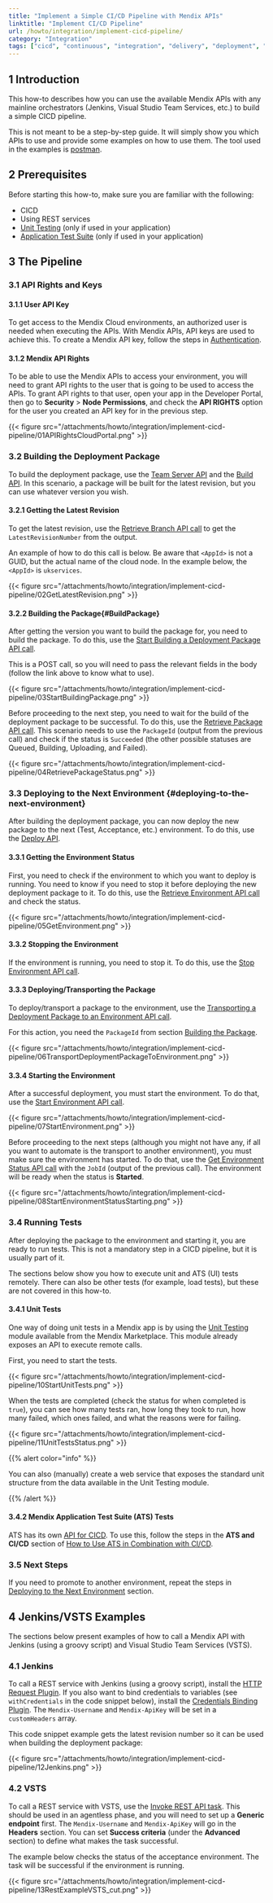 ```yaml
---
title: "Implement a Simple CI/CD Pipeline with Mendix APIs"
linktitle: "Implement CI/CD Pipeline"
url: /howto/integration/implement-cicd-pipeline/
category: "Integration"
tags: ["cicd", "continuous", "integration", "delivery", "deployment", "automation", "testing"]
---
```


## 1 Introduction

This how-to describes how you can use the available Mendix APIs with any mainline orchestrators (Jenkins, Visual Studio Team Services, etc.) to build a simple CICD pipeline.

This is not meant to be a step-by-step guide. It will simply show you which APIs to use and provide some examples on how to use them. The tool used in the examples is [postman](https://www.getpostman.com/).

## 2 Prerequisites

Before starting this how-to, make sure you are familiar with the following:

* CICD
* Using REST services
* [Unit Testing](/appstore/modules/unit-testing/) (only if used in your application)
* [Application Test Suite](/addons/ats-addon/) (only if used in your application)

## 3 The Pipeline

### 3.1 API Rights and Keys

#### 3.1.1 User API Key

To get access to the Mendix Cloud environments, an authorized user is needed when executing the APIs. With Mendix APIs, API keys are used to achieve this. To create a Mendix API key, follow the steps in [Authentication](/apidocs-mxsdk/apidocs/authentication/).

#### 3.1.2 Mendix API Rights

To be able to use the Mendix APIs to access your environment, you will need to grant API rights to the user that is going to be used to access the APIs. To grant API rights to that user, open your app in the Developer Portal, then go to **Security** > **Node Permissions**, and check the **API RIGHTS** option for the user you created an API key for in the previous step.

{{< figure src="/attachments/howto/integration/implement-cicd-pipeline/01APIRightsCloudPortal.png" >}}

### 3.2 Building the Deployment Package

To build the deployment package, use the [Team Server API](/apidocs-mxsdk/apidocs/team-server-api/) and the [Build API](/apidocs-mxsdk/apidocs/build-api/). In this scenario, a package will be built for the latest revision, but you can use whatever version you wish.

#### 3.2.1 Getting the Latest Revision

To get the latest revision, use the [Retrieve Branch API call](/apidocs-mxsdk/apidocs/team-server-api/#retrieve-branch) to get the `LatestRevisionNumber` from the output.

An example of how to do this call is below. Be aware that `<AppId>` is not a GUID, but the actual name of the cloud node. In the example below, the `<AppId>` is `ukservices`.

{{< figure src="/attachments/howto/integration/implement-cicd-pipeline/02GetLatestRevision.png" >}}

#### 3.2.2 Building the Package{#BuildPackage}

After getting the version you want to build the package for, you need to build the package. To do this, use the [Start Building a Deployment Package API call](/apidocs-mxsdk/apidocs/build-api/#start-building-deployment-package).

This is a POST call, so you will need to pass the relevant fields in the body (follow the link above to know what to use).

{{< figure src="/attachments/howto/integration/implement-cicd-pipeline/03StartBuildingPackage.png" >}}

Before proceeding to the next step, you need to wait for the build of the deployment package to be successful. To do this, use the [Retrieve Package API call](/apidocs-mxsdk/apidocs/build-api/#retrieve-package). This scenario needs to use the `PackageId` (output from the previous call) and check if the status is `Succeeded` (the other possible statuses are Queued, Building, Uploading, and Failed).

{{< figure src="/attachments/howto/integration/implement-cicd-pipeline/04RetrievePackageStatus.png" >}}

### 3.3 Deploying to the Next Environment {#deploying-to-the-next-environment}

After building the deployment package, you can now deploy the new package to the next (Test, Acceptance, etc.) environment. To do this, use the [Deploy API](/apidocs-mxsdk/apidocs/deploy-api/).

#### 3.3.1 Getting the Environment Status

First, you need to check if the environment to which you want to deploy is running. You need to know if you need to stop it before deploying the new deployment package to it. To do this, use the [Retrieve Environment API call](/apidocs-mxsdk/apidocs/deploy-api/#retrieve-environment) and check the status.

{{< figure src="/attachments/howto/integration/implement-cicd-pipeline/05GetEnvironment.png" >}}

#### 3.3.2 Stopping the Environment

If the environment is running, you need to stop it. To do this, use the [Stop Environment API call](/apidocs-mxsdk/apidocs/deploy-api/#stop-environment).

#### 3.3.3 Deploying/Transporting the Package

To deploy/transport a package to the environment, use the [Transporting a Deployment Package to an Environment API call](/apidocs-mxsdk/apidocs/deploy-api/#transport-deployment-package).

For this action, you need the `PackageId` from section [Building the Package](#BuildPackage).

{{< figure src="/attachments/howto/integration/implement-cicd-pipeline/06TransportDeploymentPackageToEnvironment.png" >}}

#### 3.3.4 Starting the Environment

After a successful deployment, you must start the environment. To do that, use the [Start Environment API call](/apidocs-mxsdk/apidocs/deploy-api/#start-environment).

{{< figure src="/attachments/howto/integration/implement-cicd-pipeline/07StartEnvironment.png" >}}

Before proceeding to the next steps (although you might not have any, if all you want to automate is the transport to another environment), you must make sure the environment has started. To do that, use the [Get Environment Status API call](/apidocs-mxsdk/apidocs/deploy-api/#get-start-environment-status) with the `JobId` (output of the previous call). The environment will be ready when the status is **Started**.

{{< figure src="/attachments/howto/integration/implement-cicd-pipeline/08StartEnvironmentStatusStarting.png" >}}

### 3.4 Running Tests

After deploying the package to the environment and starting it, you are ready to run tests. This is not a mandatory step in a CICD pipeline, but it is usually part of it.

The sections below show you how to execute unit and ATS (UI) tests remotely. There can also be other tests (for example, load tests), but these are not covered in this how-to.

#### 3.4.1 Unit Tests

One way of doing unit tests in a Mendix app is by using the [Unit Testing](/appstore/modules/unit-testing/) module available from the Mendix Marketplace. This module already exposes an API to execute remote calls.

First, you need to start the tests.

{{< figure src="/attachments/howto/integration/implement-cicd-pipeline/10StartUnitTests.png" >}}

When the tests are completed (check the status for when completed is `true`), you can see how many tests ran, how long they took to run, how many failed, which ones failed, and what the reasons were for failing.

{{< figure src="/attachments/howto/integration/implement-cicd-pipeline/11UnitTestsStatus.png" >}}


{{% alert color="info" %}}

You can also (manually) create a web service that exposes the standard unit structure from the data available in the Unit Testing module.

{{% /alert %}}

#### 3.4.2 Mendix Application Test Suite (ATS) Tests

ATS has its own [API for CICD](/addons/ats-addon/rg-two-cicd-api/#api). To use this, follow the steps in the **ATS and CI/CD** section of [How to Use ATS in Combination with CI/CD](/addons/ats-addon/ht-two-ats-and-ci-cd/#ats-and-ci-cd).

### 3.5 Next Steps

If you need to promote to another environment, repeat the steps in [Deploying to the Next Environment](#deploying-to-the-next-environment) section.

## 4 Jenkins/VSTS Examples

The sections below present examples of how to call a Mendix API with Jenkins (using a groovy script) and Visual Studio Team Services (VSTS).

### 4.1 Jenkins

To call a REST service with Jenkins (using a groovy script), install the [HTTP Request Plugin](https://wiki.jenkins.io/display/JENKINS/HTTP+Request+Plugin). If you also want to bind credentials to variables (see `withCredentials` in the code snippet below), install the [Credentials Binding Plugin](https://jenkins.io/doc/pipeline/steps/credentials-binding/). The `Mendix-Username` and `Mendix-ApiKey` will be set in a `customHeaders` array.

This code snippet example gets the latest revision number so it can be used when building the deployment package:

{{< figure src="/attachments/howto/integration/implement-cicd-pipeline/12Jenkins.png" >}}

### 4.2 VSTS

To call a REST service with VSTS, use the [Invoke REST API task](https://docs.microsoft.com/en-us/vsts/build-release/tasks/utility/http-rest-api). This should be used in an agentless phase, and you will need to set up a **Generic endpoint** first. The `Mendix-Username` and `Mendix-ApiKey` will go in the **Headers** section. You can set **Success criteria** (under the **Advanced** section) to define what makes the task successful.

The example below checks the status of the acceptance environment. The task will be successful if the environment is running.

{{< figure src="/attachments/howto/integration/implement-cicd-pipeline/13RestExampleVSTS_cut.png" >}}
